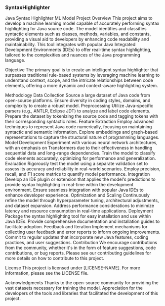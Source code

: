 ### SyntaxHighlighter
Java Syntax Highlighter ML Model
Project Overview
This project aims to develop a machine learning model capable of accurately performing syntax highlighting for Java source code. The model identifies and classifies syntactic elements such as classes, methods, variables, and constants, providing a visual aid to developers by enhancing code readability and maintainability. This tool integrates with popular Java Integrated Development Environments (IDEs) to offer real-time syntax highlighting, tailored to the complexities and nuances of the Java programming language.

Objective
The primary goal is to create an intelligent syntax highlighter that surpasses traditional rule-based systems by leveraging machine learning to understand context, scope, and the intricate relationships between code elements, offering a more dynamic and context-aware highlighting system.

Methodology
Data Collection
Source a large dataset of Java code from open-source platforms.
Ensure diversity in coding styles, domains, and complexity to create a robust model.
Preprocessing
Utilize Java-specific parsers (e.g., ANTLR, Eclipse JDT) to analyze and label code elements.
Prepare the dataset by tokenizing the source code and tagging tokens with their corresponding syntactic roles.
Feature Extraction
Employ advanced techniques to represent Java code numerically, focusing on maintaining syntactic and semantic information.
Explore embeddings and graph-based representations to capture the structural nature of programming languages.
Model Development
Experiment with various neural network architectures, with an emphasis on Transformers due to their effectiveness in handling sequential data and long-range dependencies.
Train the model to classify code elements accurately, optimizing for performance and generalization.
Evaluation
Rigorously test the model using a separate validation set to assess its accuracy and reliability in real-world scenarios.
Employ precision, recall, and F1 score metrics to quantify model performance.
Integration
Develop an IDE plugin or extension that applies the model's predictions to provide syntax highlighting in real-time within the development environment.
Ensure seamless integration with popular Java IDEs to enhance developer experience.
Optimization and Scaling
Continuously refine the model through hyperparameter tuning, architectural adjustments, and dataset expansion.
Address performance considerations to minimize latency and resource consumption in real-time applications.
Deployment
Package the syntax highlighting tool for easy installation and use within Java IDEs.
Provide comprehensive documentation and installation guides to facilitate adoption.
Feedback and Iteration
Implement mechanisms for collecting user feedback and error reports to inform ongoing improvements.
Commit to regular updates that incorporate new Java features, coding practices, and user suggestions.
Contribution
We encourage contributions from the community, whether it's in the form of feature suggestions, code contributions, or bug reports. Please see our contributing guidelines for more details on how to contribute to this project.

License
This project is licensed under [LICENSE-NAME]. For more information, please see the LICENSE file.

Acknowledgments
Thanks to the open-source community for providing the vast datasets necessary for training the model.
Appreciation for the developers of the tools and libraries that facilitated the development of this project.
